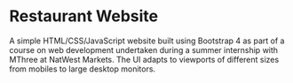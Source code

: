 # Restaurant Website

A simple HTML/CSS/JavaScript website built using Bootstrap 4 as part of a course on web development undertaken during a summer internship with MThree at NatWest Markets. The UI adapts to viewports of different sizes from mobiles to large desktop monitors. 